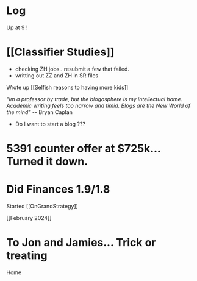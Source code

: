 

# Log

Up at 9 !

# [[Classifier Studies]]
- checking ZH jobs.. resubmit a few that failed.
- writting out ZZ and ZH in SR files

Wrote up [[Selfish reasons to having more kids]]

*"Im a professor by trade, but the blogosphere is my intellectual home. Academic writing feels too narrow and timid. Blogs are the New World of the mind"* -- Bryan Caplan
- Do I want to start a blog ???

# 5391 counter offer at $725k... Turned it down. 

# Did Finances 1.9/1.8

Started [[OnGrandStrategy]]

[[February 2024]]

# To Jon and Jamies... Trick or treating

Home
